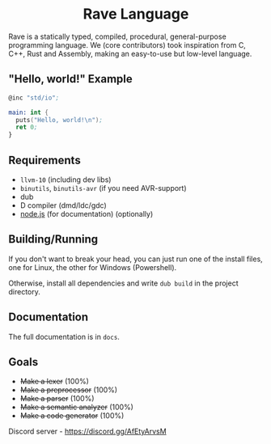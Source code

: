 <h1 align="center">Rave Language</h1>

Rave is a statically typed, compiled, procedural, general-purpose programming language. We (core contributors) took
inspiration from C, C++, Rust and Assembly, making an easy-to-use but low-level language.

## "Hello, world!" Example

```nasm
@inc "std/io";

main: int {
  puts("Hello, world!\n");
  ret 0;
}
```

## Requirements

* `llvm-10` (including dev libs)
* `binutils`, `binutils-avr` (if you need AVR-support)
* dub
* D compiler (dmd/ldc/gdc)
* [node.js](https://nodejs.org/) (for documentation) (optionally)

## Building/Running

If you don't want to break your head, you can just run one of the install files, one for Linux, the other for Windows (Powershell).

Otherwise, install all dependencies and write `dub build` in the project directory.

## Documentation

The full documentation is in `docs`.

## Goals

* ~~Make a lexer~~ (100%)
* ~~Make a preprocessor~~ (100%)
* ~~Make a parser~~ (100%)
* ~~Make a semantic analyzer~~ (100%)
* ~~Make a code generator~~ (100%)

Discord server - https://discord.gg/AfEtyArvsM

